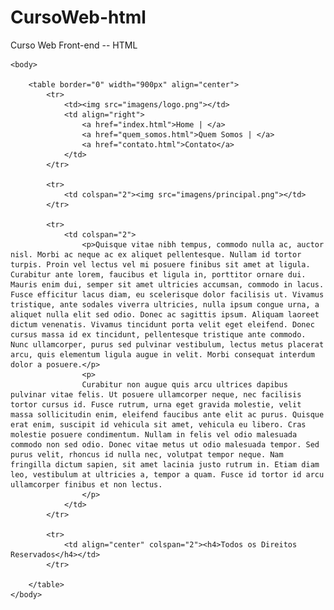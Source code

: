 # CursoWeb-html
Curso Web Front-end -- HTML


<!DOCTYPE html>
<html>
	<head>
		<title>JM Viagens - Página Principal</title>
		<meta charset="utf-8">
	</head>

	<body>

		<table border="0" width="900px" align="center">
			<tr>
				<td><img src="imagens/logo.png"></td>
				<td align="right">
					<a href="index.html">Home | </a>
					<a href="quem_somos.html">Quem Somos | </a>
					<a href="contato.html">Contato</a>
				</td>
			</tr>

			<tr>
				<td colspan="2"><img src="imagens/principal.png"></td>
			</tr>

			<tr>
				<td colspan="2">
					<p>Quisque vitae nibh tempus, commodo nulla ac, auctor nisl. Morbi ac neque ac ex aliquet pellentesque. Nullam id tortor turpis. Proin vel lectus vel mi posuere finibus sit amet at ligula. Curabitur ante lorem, faucibus et ligula in, porttitor ornare dui. Mauris enim dui, semper sit amet ultricies accumsan, commodo in lacus. Fusce efficitur lacus diam, eu scelerisque dolor facilisis ut. Vivamus tristique, ante sodales viverra ultricies, nulla ipsum congue urna, a aliquet nulla elit sed odio. Donec ac sagittis ipsum. Aliquam laoreet dictum venenatis. Vivamus tincidunt porta velit eget eleifend. Donec cursus massa id ex tincidunt, pellentesque tristique ante commodo. Nunc ullamcorper, purus sed pulvinar vestibulum, lectus metus placerat arcu, quis elementum ligula augue in velit. Morbi consequat interdum dolor a posuere.</p>
					<p>
					Curabitur non augue quis arcu ultrices dapibus pulvinar vitae felis. Ut posuere ullamcorper neque, nec facilisis tortor cursus id. Fusce rutrum, urna eget gravida molestie, velit massa sollicitudin enim, eleifend faucibus ante elit ac purus. Quisque erat enim, suscipit id vehicula sit amet, vehicula eu libero. Cras molestie posuere condimentum. Nullam in felis vel odio malesuada commodo non sed odio. Donec vitae metus ut odio malesuada tempor. Sed purus velit, rhoncus id nulla nec, volutpat tempor neque. Nam fringilla dictum sapien, sit amet lacinia justo rutrum in. Etiam diam leo, vestibulum at ultricies a, tempor a quam. Fusce id tortor id arcu ullamcorper finibus et non lectus.
					</p>
				</td>
			</tr>

			<tr>
				<td align="center" colspan="2"><h4>Todos os Direitos Reservados</h4></td>
			</tr>

		</table>
	</body>
</html>
